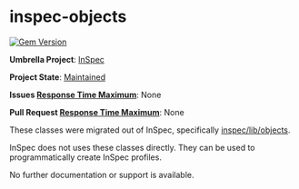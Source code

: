 # inspec-objects
[![Gem Version](https://badge.fury.io/rb/mitre-inspec-objects.svg)](https://badge.fury.io/rb/mitre-inspec-objects)

**Umbrella Project**: [InSpec](https://github.com/chef/chef-oss-practices/blob/master/projects/inspec.md)

**Project State**: [Maintained](https://github.com/chef/chef-oss-practices/blob/master/repo-management/repo-states.md#maintained)

**Issues [Response Time Maximum](https://github.com/chef/chef-oss-practices/blob/master/repo-management/repo-states.md)**: None

**Pull Request [Response Time Maximum](https://github.com/chef/chef-oss-practices/blob/master/repo-management/repo-states.md)**: None

These classes were migrated out of InSpec, specifically [inspec/lib/objects](https://github.com/inspec/inspec/tree/master/lib/inspec/objects).

InSpec does not uses these classes directly. They can be used to programmatically create InSpec profiles.

No further documentation or support is available.
